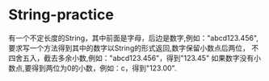# String-practice
有一个不定长度的String，其中前面是字母，后边是数字,例如："abcd123.456", 要求写一个方法得到其中的数字以String的形式返回,数字保留小数点后两位， 不四舍五入，截去多余小数,例如："abcd123.456"，得到"123.45" 如果数字没有小数点,要得到两位为0的小数，例如：c，得到"123.00".
